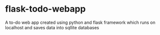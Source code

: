 # flask-todo-webapp
A to-do web app created using python and flask framework which runs on localhost and saves data into sqllite databases
